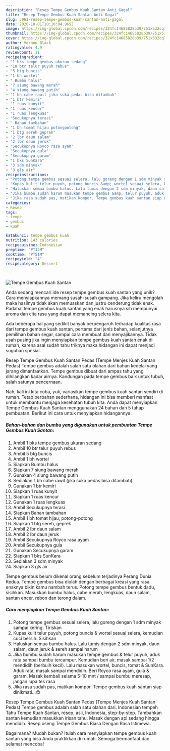 ```yaml
---
description: "Resep Tempe Gembus Kuah Santan Anti Gagal"
title: "Resep Tempe Gembus Kuah Santan Anti Gagal"
slug: 3961-resep-tempe-gembus-kuah-santan-anti-gagal
date: 2020-10-01T10:10:04.969Z
image: https://img-global.cpcdn.com/recipes/324fc14685828b39/751x532cq70/tempe-gembus-kuah-santan-foto-resep-utama.jpg
thumbnail: https://img-global.cpcdn.com/recipes/324fc14685828b39/751x532cq70/tempe-gembus-kuah-santan-foto-resep-utama.jpg
cover: https://img-global.cpcdn.com/recipes/324fc14685828b39/751x532cq70/tempe-gembus-kuah-santan-foto-resep-utama.jpg
author: Vernon Black
ratingvalue: 4.9
reviewcount: 11
recipeingredient:
- "1 bks tempe gembus ukuran sedang"
- "10 btr telur puyuh rebus"
- "5 btg buncis"
- "1 bh wortel"
- " Bumbu halus"
- "7 siung bawang merah"
- "4 siung bawang putih"
- "1 bh cabe rawit jika suka pedas bisa ditambah"
- "1 btr kemiri"
- "1 ruas kunyit"
- "1 ruas kencur"
- "1 ruas lengkuas"
- "Secukupnya terasi"
- " Bahan tambahan"
- "1 bh tomat hijau potongpotong"
- "1 btg sereh geprek"
- "2 lbr daun salam"
- "2 lbr daun jeruk"
- "Secukupnya Royco rasa ayam"
- "Secukupnya gula"
- "Secukupnya garam"
- "1 bks SunKara"
- "3 sdm minyak"
- "3 gls air"
recipeinstructions:
- "Potong tempe gembus sesuai selera, lalu goreng dengan 1 sdm minyak sampai kering. Tiriskan"
- "Kupas kulit telur puyuh, potong buncis &amp; wortel sesuai selera, kemudian cuci bersih. Sisihkan"
- "Haluskan semua bumbu halus. Lalu tumis dengan 2 sdm minyak, daun salam, daun jeruk &amp; sereh sampai harum"
- "Jika bumbu sudah harum masukan tempe gembus &amp; telur puyuh, aduk rata sampai bumbu tercampur. Kemudian beri air, masak sampai 1/2 mendidih (berbuih kecil). Lalu masukan wortel, buncis, tomat &amp; SunKara. Aduk rata, masak sampai mendidih. Beri Royco rasa ayam, gula &amp; garam. Masak kembali selama 5-10 mnt / sampai bumbu meresap, jangan lupa tes rasa"
- "Jika rasa sudah pas, matikan kompor. Tempe gembus kuah santan siap dinikmati...😋"
categories:
- Resep
tags:
- tempe
- gembus
- kuah

katakunci: tempe gembus kuah 
nutrition: 143 calories
recipecuisine: Indonesian
preptime: "PT12M"
cooktime: "PT51M"
recipeyield: "4"
recipecategory: Dessert

---
```



![Tempe Gembus Kuah Santan](https://img-global.cpcdn.com/recipes/324fc14685828b39/751x532cq70/tempe-gembus-kuah-santan-foto-resep-utama.jpg)

Anda sedang mencari ide resep tempe gembus kuah santan yang unik? Cara menyiapkannya memang susah-susah gampang. Jika keliru mengolah maka hasilnya tidak akan memuaskan dan justru cenderung tidak enak. Padahal tempe gembus kuah santan yang enak harusnya sih mempunyai aroma dan cita rasa yang dapat memancing selera kita.

Ada beberapa hal yang sedikit banyak berpengaruh terhadap kualitas rasa dari tempe gembus kuah santan, pertama dari jenis bahan, selanjutnya pemilihan bahan segar, sampai cara membuat dan menyajikannya. Tidak usah pusing jika ingin menyiapkan tempe gembus kuah santan enak di rumah, karena asal sudah tahu triknya maka hidangan ini dapat menjadi suguhan spesial.

Resep Tempe Gembus Kuah Santan Pedas (Tempe Menjes Kuah Santan Pedas) Tempe gembus adalah salah satu olahan dari bahan kedelai yang jarang dimanfaatkan. Tempe gembus dibuat dari ampas tahu yang dihilangkan kadar airnya. Kandungan pada tempe gembus baik untuk tubuh, salah satunya pencernaan.


Nah, kali ini kita coba, yuk, variasikan tempe gembus kuah santan sendiri di rumah. Tetap berbahan sederhana, hidangan ini bisa memberi manfaat untuk membantu menjaga kesehatan tubuh kita. Anda dapat menyiapkan Tempe Gembus Kuah Santan menggunakan 24 bahan dan 5 tahap pembuatan. Berikut ini cara untuk menyiapkan hidangannya.

<!--inarticleads1-->

##### Bahan-bahan dan bumbu yang digunakan untuk pembuatan Tempe Gembus Kuah Santan:

1. Ambil 1 bks tempe gembus ukuran sedang
1. Ambil 10 btr telur puyuh rebus
1. Ambil 5 btg buncis
1. Ambil 1 bh wortel
1. Siapkan  Bumbu halus
1. Siapkan 7 siung bawang merah
1. Gunakan 4 siung bawang putih
1. Sediakan 1 bh cabe rawit (jika suka pedas bisa ditambah)
1. Gunakan 1 btr kemiri
1. Siapkan 1 ruas kunyit
1. Siapkan 1 ruas kencur
1. Gunakan 1 ruas lengkuas
1. Ambil Secukupnya terasi
1. Siapkan  Bahan tambahan
1. Ambil 1 bh tomat hijau, potong-potong
1. Siapkan 1 btg sereh, geprek
1. Ambil 2 lbr daun salam
1. Ambil 2 lbr daun jeruk
1. Ambil Secukupnya Royco rasa ayam
1. Ambil Secukupnya gula
1. Gunakan Secukupnya garam
1. Siapkan 1 bks SunKara
1. Sediakan 3 sdm minyak
1. Siapkan 3 gls air


Tempe gembus belum dikenal orang sebelum terjadinya Perang Dunia Kedua. Tempe gembus bisa diolah dengan berbagai kreasi yang rasa enaknya bikin kamu nambah terus. Potong tempe gembus bentuk dadu, sisihkan. Masukkan bumbu halus, cabe merah, lengkuas, daun salam, santan encer, rebon dan terong dalam. 

<!--inarticleads2-->

##### Cara menyiapkan Tempe Gembus Kuah Santan:

1. Potong tempe gembus sesuai selera, lalu goreng dengan 1 sdm minyak sampai kering. Tiriskan
1. Kupas kulit telur puyuh, potong buncis &amp; wortel sesuai selera, kemudian cuci bersih. Sisihkan
1. Haluskan semua bumbu halus. Lalu tumis dengan 2 sdm minyak, daun salam, daun jeruk &amp; sereh sampai harum
1. Jika bumbu sudah harum masukan tempe gembus &amp; telur puyuh, aduk rata sampai bumbu tercampur. Kemudian beri air, masak sampai 1/2 mendidih (berbuih kecil). Lalu masukan wortel, buncis, tomat &amp; SunKara. Aduk rata, masak sampai mendidih. Beri Royco rasa ayam, gula &amp; garam. Masak kembali selama 5-10 mnt / sampai bumbu meresap, jangan lupa tes rasa
1. Jika rasa sudah pas, matikan kompor. Tempe gembus kuah santan siap dinikmati...😋


Resep Tempe Gembus Kuah Santan Pedas (Tempe Menjes Kuah Santan Pedas) Tempe gembus adalah salah satu olahan dari. Indonesian tempeh Tahu Tempe Kuah Santan, resep, asli, Indonesia, step-by-step. Tambahkan santan kemudian masukkan irisan tahu. Masak dengan api sedang hingga mendidih. Resep oseng Tempe Gembus Biasa Dengan Rasa Istimewa. 

Bagaimana? Mudah bukan? Itulah cara menyiapkan tempe gembus kuah santan yang bisa Anda praktikkan di rumah. Semoga bermanfaat dan selamat mencoba!
